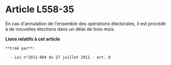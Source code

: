 # Article L558-35

En cas d'annulation de l'ensemble des opérations électorales, il est procédé à de nouvelles élections dans un délai de trois
mois.

**Liens relatifs à cet article**

	**Créé par**:

	  - Loi n°2011-884 du 27 juillet 2011 - art. 8
